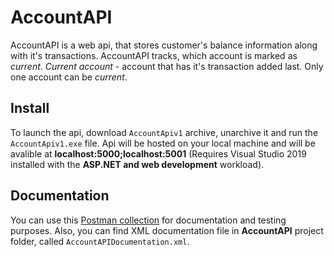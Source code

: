 # AccountAPI
AccountAPI is a web api, that stores customer's balance information along with it's transactions. AccountAPI tracks, which account is marked as *current*. 
*Current account* - account that has it's transaction added last. Only one account can be *current*.

## Install

To launch the api, download `AccountApiv1` archive, unarchive it and run the `AccountApiv1.exe` file. Api will be hosted on your local
machine and will be avalible at **localhost:5000;localhost:5001** (Requires Visual Studio 2019 installed with the **ASP.NET and web development** workload).

## Documentation

You can use this [Postman collection](https://documenter.getpostman.com/view/3618315/SWLe782Y) for documentation and testing purposes.
Also, you can find XML documentation file in **AccountAPI** project folder, called `AccountAPIDocumentation.xml`.

